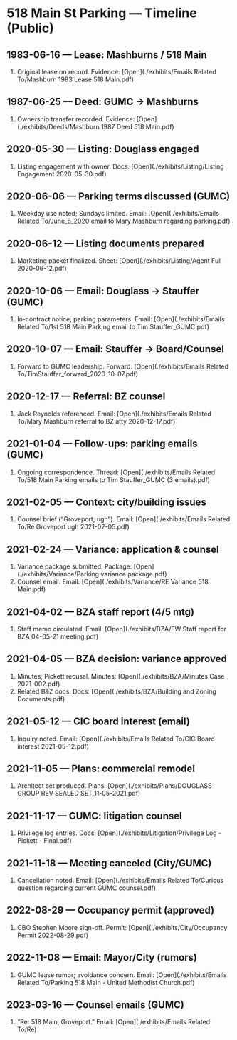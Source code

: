 # 518 Main St Parking — Timeline (Public)

## 1983-06-16 — Lease: Mashburns / 518 Main
1. Original lease on record. Evidence: [Open](./exhibits/Emails Related To/Mashburn 1983 Lease 518 Main.pdf)

## 1987-06-25 — Deed: GUMC → Mashburns
1. Ownership transfer recorded. Evidence: [Open](./exhibits/Deeds/Mashburn 1987 Deed 518 Main.pdf)

## 2020-05-30 — Listing: Douglass engaged
1. Listing engagement with owner. Docs: [Open](./exhibits/Listing/Listing Engagement 2020-05-30.pdf)

## 2020-06-06 — Parking terms discussed (GUMC)
1. Weekday use noted; Sundays limited. Email: [Open](./exhibits/Emails Related To/June_6_2020 email to Mary Mashburn regarding parking.pdf)

## 2020-06-12 — Listing documents prepared
1. Marketing packet finalized. Sheet: [Open](./exhibits/Listing/Agent Full 2020-06-12.pdf)

## 2020-10-06 — Email: Douglass → Stauffer (GUMC)
1. In-contract notice; parking parameters. Email: [Open](./exhibits/Emails Related To/1st 518 Main Parking email to Tim Stauffer_GUMC.pdf)

## 2020-10-07 — Email: Stauffer → Board/Counsel
1. Forward to GUMC leadership. Forward: [Open](./exhibits/Emails Related To/TimStauffer_forward_2020-10-07.pdf)

## 2020-12-17 — Referral: BZ counsel
1. Jack Reynolds referenced. Email: [Open](./exhibits/Emails Related To/Mary Mashburn referral to BZ atty 2020-12-17.pdf)

## 2021-01-04 — Follow-ups: parking emails (GUMC)
1. Ongoing correspondence. Thread: [Open](./exhibits/Emails Related To/518 Main Parking emails to Tim Stauffer_GUMC (3 emails).pdf)

## 2021-02-05 — Context: city/building issues
1. Counsel brief (“Groveport, ugh”). Email: [Open](./exhibits/Emails Related To/Re Groveport ugh 2021-02-05.pdf)

## 2021-02-24 — Variance: application & counsel
1. Variance package submitted. Package: [Open](./exhibits/Variance/Parking variance package.pdf)
2. Counsel email. Email: [Open](./exhibits/Variance/RE Variance 518 Main.pdf)

## 2021-04-02 — BZA staff report (4/5 mtg)
1. Staff memo circulated. Email: [Open](./exhibits/BZA/FW Staff report for BZA 04-05-21 meeting.pdf)

## 2021-04-05 — BZA decision: variance approved
1. Minutes; Pickett recusal. Minutes: [Open](./exhibits/BZA/Minutes Case 2021-002.pdf)
2. Related B&Z docs. Docs: [Open](./exhibits/BZA/Building and Zoning Documents.pdf)

## 2021-05-12 — CIC board interest (email)
1. Inquiry noted. Email: [Open](./exhibits/Emails Related To/CIC Board interest 2021-05-12.pdf)

## 2021-11-05 — Plans: commercial remodel
1. Architect set produced. Plans: [Open](./exhibits/Plans/DOUGLASS GROUP REV SEALED SET_11-05-2021.pdf)

## 2021-11-17 — GUMC: litigation counsel
1. Privilege log entries. Docs: [Open](./exhibits/Litigation/Privilege Log - Pickett - Final.pdf)

## 2021-11-18 — Meeting canceled (City/GUMC)
1. Cancellation noted. Email: [Open](./exhibits/Emails Related To/Curious question regarding current GUMC counsel.pdf)

## 2022-08-29 — Occupancy permit (approved)
1. CBO Stephen Moore sign-off. Permit: [Open](./exhibits/City/Occupancy Permit 2022-08-29.pdf)

## 2022-11-08 — Email: Mayor/City (rumors)
1. GUMC lease rumor; avoidance concern. Email: [Open](./exhibits/Emails Related To/Parking 518 Main - United Methodist Church.pdf)

## 2023-03-16 — Counsel emails (GUMC)
1. “Re: 518 Main, Groveport.” Email: [Open](./exhibits/Emails Related To/Re)
